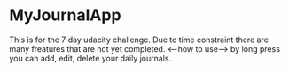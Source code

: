 # MyJournalApp
This is for the 7 day udacity challenge.
Due to time constraint there are many freatures that are not yet completed.
<--how to use-->
by long press you can add, edit, delete your daily journals.
